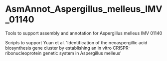 # AsmAnnot_Aspergillus_melleus_IMV_01140
Tools to support assembly and annotation for Aspergillus melleus IMV 01140

Scripts to support Yuan et al. 'Identification of the neoaspergillic acid biosynthesis gene cluster by establishing an in vitro CRISPR-ribonucleoprotein genetic system in Aspergillus melleus'

